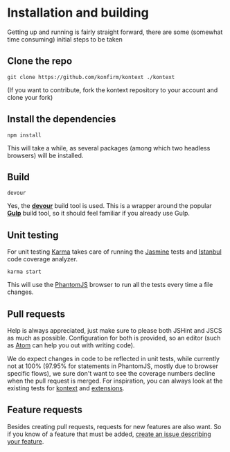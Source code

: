 # Installation and building
Getting up and running is fairly straight forward, there are some (somewhat time consuming) initial steps to be taken

## Clone the repo
```
git clone https://github.com/konfirm/kontext ./kontext
```

(If you want to contribute, fork the kontext repository to your account and clone your fork)


## Install the dependencies
```
npm install
```

This will take a while, as several packages (among which two headless browsers) will be installed.


## Build
```
devour
```

Yes, the [**devour**](https://github.com/konfirm/devour-gulp) build tool is used. This is a wrapper around the popular [**Gulp**](http://gulpjs.com) build tool, so it should feel familiar if you already use Gulp.


## Unit testing
For unit testing [Karma](http://karma-runner.github.io) takes care of running the [Jasmine](http://jasmine.github.io) tests and [Istanbul](https://github.com/gotwarlost/istanbul) code coverage analyzer.

```
karma start
```

This will use the [PhantomJS](http://phantomjs.org) browser to run all the tests every time a file changes.


## Pull requests
Help is always appreciated, just make sure to please both JSHint and JSCS as much as possible. Configuration for both is provided, so an editor (such as [Atom](https://atom.io) can help you out with writing code).

We do expect changes in code to be reflected in unit tests, while currently not at 100% (97.95% for statements in PhantomJS, mostly due to browser specific flows), we sure don't want to see the coverage numbers decline when the pull request is merged.
For inspiration, you can always look at the existing tests for [kontext](test/kontext) and [extensions](test/kontext/extension).


## Feature requests
Besides creating pull requests, requests for new features are also want.
So if you know of a feature that must be added, [create an issue describing your feature](https://kon.fm/kontext/request-extension).
